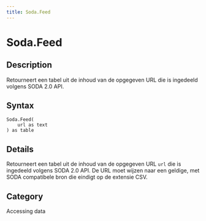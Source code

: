```yaml
---
title: Soda.Feed
---
```


# Soda.Feed


## Description

Retourneert een tabel uit de inhoud van de opgegeven URL die is ingedeeld volgens SODA 2.0 API.


## Syntax

```powerquery
Soda.Feed(
    url as text
) as table
```


## Details

Retourneert een tabel uit de inhoud van de opgegeven URL <code>url</code> die is ingedeeld volgens SODA 2.0 API. De URL moet wijzen naar een geldige, met SODA compatibele bron die eindigt op de extensie CSV.



## Category
Accessing data
